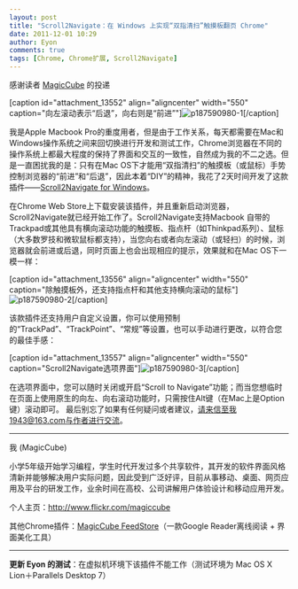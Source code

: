 ```yaml
---
layout: post
title: "Scroll2Navigate：在 Windows 上实现“双指清扫”触摸板翻页 Chrome"
date: 2011-12-01 10:29
author: Eyon
comments: true
tags: [Chrome, Chrome扩展, Scroll2Navigate]
---
```

感谢读者 <a href="http://www.flickr.com/magiccube" target="_blank">MagicCube</a> 的投递

[caption id="attachment_13552" align="aligncenter" width="550" caption="向左滚动表示“后退”，向右则是“前进”"]![](http://img.chromi.org/2011/12/p187590980-1-550x346.jpg "p187590980-1")[/caption]

  


我是Apple Macbook Pro的重度用者，但是由于工作关系，每天都需要在Mac和Windows操作系统之间来回切换进行开发和测试工作，Chrome浏览器在不同的操作系统上都最大程度的保持了界面和交互的一致性，自然成为我的不二之选。但是一直困扰我的是：只有在Mac OS下才能用“双指清扫”的触摸板（或鼠标）手势控制浏览器的“前进”和“后退”，因此本着“DIY”的精神，我花了2天时间开发了这款插件——<a href="https://chrome.google.com/webstore/detail/dcddjlockahaedaflfgihdajoeffinkk" target="_blank">Scroll2Navigate for Windows</a>。


在Chrome Web Store上下载安装该插件，并且重新启动浏览器，Scroll2Navigate就已经开始工作了。Scroll2Navigate支持Macbook 自带的Trackpad或其他具有横向滚动功能的触摸板、指点杆（如Thinkpad系列）、鼠标（大多数罗技和微软鼠标都支持），当您向右或者向左滚动（或轻扫）的时候，浏览器就会前进或后退，同时页面上也会出现相应的提示，效果就和在Mac OS下一模一样：

[caption id="attachment_13556" align="aligncenter" width="550" caption="除触摸板外，还支持指点杆和其他支持横向滚动的鼠标"]![](http://img.chromi.org/2011/12/p187590980-2-550x346.jpg "p187590980-2")[/caption]

  

 

该款插件还支持用户自定义设置，你可以使用预制的“TrackPad”、“TrackPoint”、“常规”等设置，也可以手动进行更改，以符合您的最佳手感：

[caption id="attachment_13557" align="aligncenter" width="550" caption="Scroll2Navigate选项界面"]![](http://img.chromi.org/2011/12/p187590980-3-550x346.jpg "p187590980-3")[/caption]

  



在选项界面中，您可以随时关闭或开启“Scroll to Navigate”功能；而当您想临时在页面上使用原生的向左、向右滚动功能时，只需按住Alt键（在Mac上是Option键）滚动即可。
最后别忘了如果有任何疑问或者建议，请来信至我1943@163.com与作者进行交流。


<hr />

我 (MagicCube)

小学5年级开始学习编程，学生时代开发过多个共享软件，其开发的软件界面风格清新并能够解决用户实际问题，因此受到广泛好评，目前从事移动、桌面、网页应用及平台的研发工作，业余时间在高校、公司讲解用户体验设计和移动应用开发。

个人主页：http://www.flickr.com/magiccube

其他Chrome插件：<a href="https://chrome.google.com/webstore/detail/mafnkhhfaadhhhdcijjnajeceeppebdg" target="_blank">MagicCube FeedStore</a>（一款Google Reader离线阅读 + 界面美化工具）

<hr />

**更新 Eyon 的测试**：在虚拟机环境下该插件不能工作（测试环境为 Mac OS X Lion＋Parallels Desktop 7）
